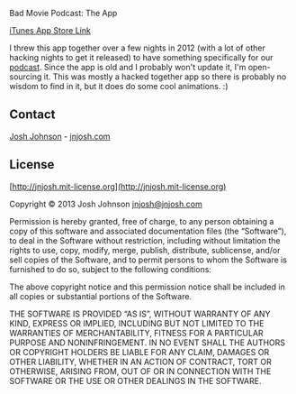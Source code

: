 Bad Movie Podcast: The App

[iTunes App Store Link](https://itunes.apple.com/us/app/bad-movie-podcast-the-app/id559659353?mt=8&ls=1)

I threw this app together over a few nights in 2012 (with a lot of other hacking nights to get it released) to have something specifically for our [podcast](http://badmoviepodcast.com). Since the app is old and I probably won't update it, I'm open-sourcing it. This was mostly a hacked together app so there is probably no wisdom to find in it, but it does do some cool animations. :)

## Contact

[Josh Johnson](http://twitter.com/jnjosh) - [jnjosh.com](http://jnjosh.com)

## License

[http://jnjosh.mit-license.org](http://jnjosh.mit-license.org)

Copyright © 2013 Josh Johnson <jnjosh@jnjosh.com>

Permission is hereby granted, free of charge, to any person obtaining a copy of this software and associated documentation files (the “Software”), to deal in the Software without restriction, including without limitation the rights to use, copy, modify, merge, publish, distribute, sublicense, and/or sell copies of the Software, and to permit persons to whom the Software is furnished to do so, subject to the following conditions:

The above copyright notice and this permission notice shall be included in all copies or substantial portions of the Software.

THE SOFTWARE IS PROVIDED “AS IS”, WITHOUT WARRANTY OF ANY KIND, EXPRESS OR IMPLIED, INCLUDING BUT NOT LIMITED TO THE WARRANTIES OF MERCHANTABILITY, FITNESS FOR A PARTICULAR PURPOSE AND NONINFRINGEMENT. IN NO EVENT SHALL THE AUTHORS OR COPYRIGHT HOLDERS BE LIABLE FOR ANY CLAIM, DAMAGES OR OTHER LIABILITY, WHETHER IN AN ACTION OF CONTRACT, TORT OR OTHERWISE, ARISING FROM, OUT OF OR IN CONNECTION WITH THE SOFTWARE OR THE USE OR OTHER DEALINGS IN THE SOFTWARE.